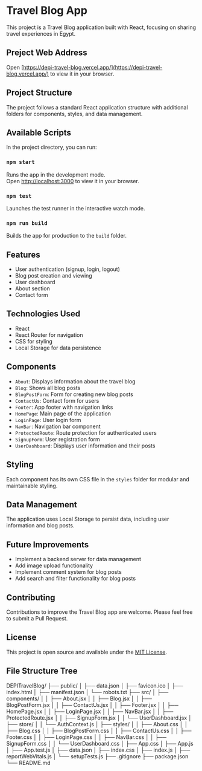 # Travel Blog App

This project is a Travel Blog application built with React, focusing on sharing travel experiences in Egypt.

## Preject Web Address
Open [https://depi-travel-blog.vercel.app/](https://depi-travel-blog.vercel.app/) to view it in your browser.
## Project Structure

The project follows a standard React application structure with additional folders for components, styles, and data management.

## Available Scripts

In the project directory, you can run:

### `npm start`

Runs the app in the development mode.\
Open [http://localhost:3000](http://localhost:3000) to view it in your browser.

### `npm test`

Launches the test runner in the interactive watch mode.

### `npm run build`

Builds the app for production to the `build` folder.

## Features

- User authentication (signup, login, logout)
- Blog post creation and viewing
- User dashboard
- About section
- Contact form

## Technologies Used

- React
- React Router for navigation
- CSS for styling
- Local Storage for data persistence

## Components

- `About`: Displays information about the travel blog
- `Blog`: Shows all blog posts
- `BlogPostForm`: Form for creating new blog posts
- `ContactUs`: Contact form for users
- `Footer`: App footer with navigation links
- `HomePage`: Main page of the application
- `LoginPage`: User login form
- `NavBar`: Navigation bar component
- `ProtectedRoute`: Route protection for authenticated users
- `SignupForm`: User registration form
- `UserDashboard`: Displays user information and their posts

## Styling

Each component has its own CSS file in the `styles` folder for modular and maintainable styling.

## Data Management

The application uses Local Storage to persist data, including user information and blog posts.

## Future Improvements

- Implement a backend server for data management
- Add image upload functionality
- Implement comment system for blog posts
- Add search and filter functionality for blog posts

## Contributing

Contributions to improve the Travel Blog app are welcome. Please feel free to submit a Pull Request.

## License

This project is open source and available under the [MIT License](LICENSE).

## File Structure Tree

DEPITravelBlog/
├── public/
│   ├── data.json
│   ├── favicon.ico
│   ├── index.html
│   ├── manifest.json
│   └── robots.txt
├── src/
│   ├── components/
│   │   ├── About.jsx
│   │   ├── Blog.jsx
│   │   ├── BlogPostForm.jsx
│   │   ├── ContactUs.jsx
│   │   ├── Footer.jsx
│   │   ├── HomePage.jsx
│   │   ├── LoginPage.jsx
│   │   ├── NavBar.jsx
│   │   ├── ProtectedRoute.jsx
│   │   ├── SignupForm.jsx
│   │   └── UserDashboard.jsx
│   ├── store/
│   │   └── AuthContext.js
│   ├── styles/
│   │   ├── About.css
│   │   ├── Blog.css
│   │   ├── BlogPostForm.css
│   │   ├── ContactUs.css
│   │   ├── Footer.css
│   │   ├── LoginPage.css
│   │   ├── NavBar.css
│   │   ├── SignupForm.css
│   │   └── UserDashboard.css
│   ├── App.css
│   ├── App.js
│   ├── App.test.js
│   ├── data.json
│   ├── index.css
│   ├── index.js
│   ├── reportWebVitals.js
│   └── setupTests.js
├── .gitignore
├── package.json
└── README.md
